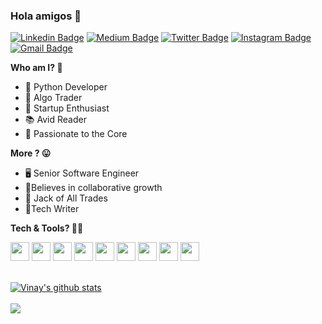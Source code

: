 <!-- in your header -->
<link rel="stylesheet" href="https://cdn.jsdelivr.net/gh/devicons/devicon@v2.11.0/devicon.min.css">

<!-- in your body -->


### Hola amigos 👋
[![Linkedin Badge](https://img.shields.io/badge/-vinaykachare-blue?style=flat&logo=Linkedin&logoColor=white&link=https://www.linkedin.com/in/vinaykachare/)](https://www.linkedin.com/in/vinaykachare/)
[![Medium Badge](https://img.shields.io/badge/-vinaykachare-000000?style=flat&labelColor=000000&logo=Medium&link=https://medium.com/@vinaykachare)](https://medium.com/@vinaykachare)
[![Twitter Badge](https://img.shields.io/badge/-KachareVinay-1ca0f1?style=flat&labelColor=1ca0f1&logo=twitter&logoColor=white&link=https://twitter.com/KachareVinay)](https://twitter.com/KachareVinay)
[![Instagram Badge](https://img.shields.io/badge/-vinaykachare-purple?style=flat&logo=instagram&logoColor=white&link=https://instagram:.com/vinaykachare/)](https://instagram.com/vinaykachare)
[![Gmail Badge](https://img.shields.io/badge/-vinaykachare-c14438?style=flat&logo=Gmail&logoColor=white&link=mailto:vinaykachare@gmail.com)](mailto:vinaykachare@gmail.com)

<b> Who am I? :thinking:</b>
- :snake: Python Developer
- :fox_face: Algo Trader
- :unicorn: Startup Enthusiast
- :books: Avid Reader
- :blue_heart: Passionate to the Core

<b> More ? 😛</b>
- 🖥️ Senior Software Engineer
- 🤝Believes in collaborative growth
- :see_no_evil: Jack of All Trades
- 📝Tech Writer

<b>Tech & Tools? 🧑‍💻 </b>
<br />

<code><img height="30" src="https://user-images.githubusercontent.com/42674197/120060233-330a8980-c074-11eb-897d-2da29823f1c3.png"></code>
<code><img height="30" src="https://user-images.githubusercontent.com/42674197/120060371-220e4800-c075-11eb-9484-8aea8eee61ec.png"></code>
<code><img height="30" src="https://user-images.githubusercontent.com/42674197/120061432-df4f6e80-c07a-11eb-88f7-73add7e28fb8.png"></code>
<code><img height="30" src="https://user-images.githubusercontent.com/42674197/120061367-90093e00-c07a-11eb-9833-499e67ff7b37.jpg"></code>
<code><img height="30"  src="https://user-images.githubusercontent.com/42674197/120061220-cf835a80-c079-11eb-8438-a42f2f254239.png"></code>
<code><img height="30"  src="https://user-images.githubusercontent.com/42674197/120061247-f2157380-c079-11eb-8384-ff232c053be4.png"></code>
<code><img height="30"  src="https://user-images.githubusercontent.com/42674197/120061471-0d34b300-c07b-11eb-8611-a7f546993fe6.png"></code>
<code><img height="30"  src="https://user-images.githubusercontent.com/42674197/120061495-2e959f00-c07b-11eb-8c9e-f130822c9032.png"></code>
<code><img height="30"  src="https://user-images.githubusercontent.com/42674197/120061519-4a00aa00-c07b-11eb-8560-2c9e2e0ba9b2.png"></code>

<br />

<a href="#">
  <img align="center" src="https://github-readme-stats.vercel.app/api?username=vinaykachare&show_icons=true&include_all_commits=true&theme=material-palenight" alt="Vinay's github stats" />
</a>

<br />
<br />

  
<a href="https://github.com/vinaykachare/ZerodhaRequestToken">
  <img align="center" src="https://github-readme-stats.vercel.app/api/pin/?username=vinaykachare&repo=ZerodhaRequestToken&theme=material-palenight" />
</a>

<br />


